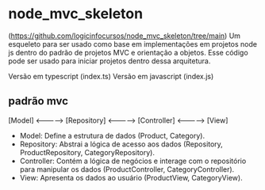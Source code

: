 # node_mvc_skeleton
(https://github.com/logicinfocursos/node_mvc_skeleton/tree/main)
Um esqueleto para ser usado como base em implementações em projetos node js dentro do padrão de projetos MVC e orientação a objetos. Esse código pode ser usado para iniciar projetos dentro dessa arquitetura.

Versão em typescript (index.ts)
Versão em javascript (index.js)

## padrão mvc

[Model] <-----> [Repository] <-----> [Controller] <-----> [View]

- Model: Define a estrutura de dados (Product, Category).
- Repository: Abstrai a lógica de acesso aos dados (Repository, ProductRepository, CategoryRepository).
- Controller: Contém a lógica de negócios e interage com o repositório para manipular os dados (ProductController, CategoryController).
- View: Apresenta os dados ao usuário (ProductView, CategoryView).
